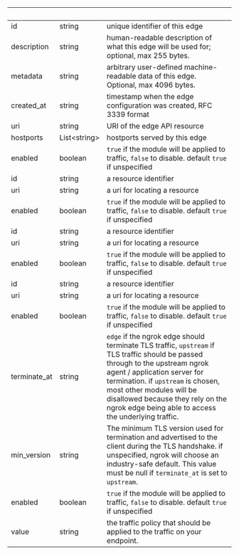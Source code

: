 <!-- Code generated for API Clients. DO NOT EDIT. -->

| &nbsp;       | &nbsp;             | &nbsp;                                                                                                                                                                                                                                                                                                                      |
| ------------ | ------------------ | --------------------------------------------------------------------------------------------------------------------------------------------------------------------------------------------------------------------------------------------------------------------------------------------------------------------------- |
| id           | string             | unique identifier of this edge                                                                                                                                                                                                                                                                                              |
| description  | string             | human-readable description of what this edge will be used for; optional, max 255 bytes.                                                                                                                                                                                                                                     |
| metadata     | string             | arbitrary user-defined machine-readable data of this edge. Optional, max 4096 bytes.                                                                                                                                                                                                                                        |
| created_at   | string             | timestamp when the edge configuration was created, RFC 3339 format                                                                                                                                                                                                                                                          |
| uri          | string             | URI of the edge API resource                                                                                                                                                                                                                                                                                                |
| hostports    | List&lt;string&gt; | hostports served by this edge                                                                                                                                                                                                                                                                                               |
| enabled      | boolean            | `true` if the module will be applied to traffic, `false` to disable. default `true` if unspecified                                                                                                                                                                                                                          |
| id           | string             | a resource identifier                                                                                                                                                                                                                                                                                                       |
| uri          | string             | a uri for locating a resource                                                                                                                                                                                                                                                                                               |
| enabled      | boolean            | `true` if the module will be applied to traffic, `false` to disable. default `true` if unspecified                                                                                                                                                                                                                          |
| id           | string             | a resource identifier                                                                                                                                                                                                                                                                                                       |
| uri          | string             | a uri for locating a resource                                                                                                                                                                                                                                                                                               |
| enabled      | boolean            | `true` if the module will be applied to traffic, `false` to disable. default `true` if unspecified                                                                                                                                                                                                                          |
| id           | string             | a resource identifier                                                                                                                                                                                                                                                                                                       |
| uri          | string             | a uri for locating a resource                                                                                                                                                                                                                                                                                               |
| enabled      | boolean            | `true` if the module will be applied to traffic, `false` to disable. default `true` if unspecified                                                                                                                                                                                                                          |
| terminate_at | string             | `edge` if the ngrok edge should terminate TLS traffic, `upstream` if TLS traffic should be passed through to the upstream ngrok agent / application server for termination. if `upstream` is chosen, most other modules will be disallowed because they rely on the ngrok edge being able to access the underlying traffic. |
| min_version  | string             | The minimum TLS version used for termination and advertised to the client during the TLS handshake. if unspecified, ngrok will choose an industry-safe default. This value must be null if `terminate_at` is set to `upstream`.                                                                                             |
| enabled      | boolean            | `true` if the module will be applied to traffic, `false` to disable. default `true` if unspecified                                                                                                                                                                                                                          |
| value        | string             | the traffic policy that should be applied to the traffic on your endpoint.                                                                                                                                                                                                                                                  |
